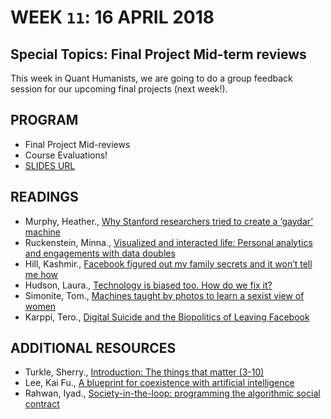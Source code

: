 # WEEK `11`: 16 APRIL 2018
##  Special Topics: Final Project Mid-term reviews
<!-- ##  Special Topics: Bias, Testing, and Community -->

This week in Quant Humanists, we are going to do a group feedback session for our upcoming final projects (next week!). 

<!-- 
we will have a look at how we evaluate ourselves, from which lenses we see ourselves and the world, how data can reinforce or upend our biases, and what it means scope our self-analyses so that they are accessible and understandable to others in the community. 
 -->

## PROGRAM

- Final Project Mid-reviews
- Course Evaluations! 
- [SLIDES URL](https://docs.google.com/presentation/d/1HAX3qve-JgE4iAGJLTD1T6UEdxM231xgIsowFo1PcqQ/edit?usp=sharing)


## READINGS
- Murphy, Heather., [Why Stanford researchers tried to create a ‘gaydar’ machine](https://www.nytimes.com/2017/10/09/science/stanford-sexual-orientation-study.html)
- Ruckenstein, Minna., [Visualized and interacted life: Personal analytics and engagements with data doubles](http://www.mdpi.com/2075-4698/4/1/68pdf)
- Hill, Kashmir., [Facebook figured out my family secrets and it won’t tell me how](https://gizmodo.com/facebook-figured-out-my-family-secrets-and-it-wont-tel-1797696163)
- Hudson, Laura., [Technology is biased too. How do we fix it?](https://fivethirtyeight.com/features/technology-is-biased-too-how-do-we-fix-it/)
- Simonite, Tom., [Machines taught by photos to learn a sexist view of women](https://www.wired.com/story/machines-taught-by-photos-learn-a-sexist-view-of-women/)
- Karppi, Tero., [Digital Suicide and the Biopolitics of Leaving Facebook](www.transformationsjournal.org/wp-content/uploads/2016/12/Karppi_Trans20.pdf)

## ADDITIONAL RESOURCES
- Turkle, Sherry., [Introduction: The things that matter (3-10)](https://llk.media.mit.edu/courses/readings/Turkle-EO-intro.pdf)
- Lee, Kai Fu., [A blueprint for coexistence with artificial intelligence](https://www.wired.com/story/a-blueprint-for-coexistence-with-artificial-intelligence/)
- Rahwan, Iyad., [Society-in-the-loop: programming the algorithmic social contract](https://arxiv.org/pdf/1707.07232.pdf)

